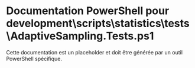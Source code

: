 # Documentation PowerShell pour development\scripts\statistics\tests\AdaptiveSampling.Tests.ps1

Cette documentation est un placeholder et doit être générée par un outil PowerShell spécifique.
